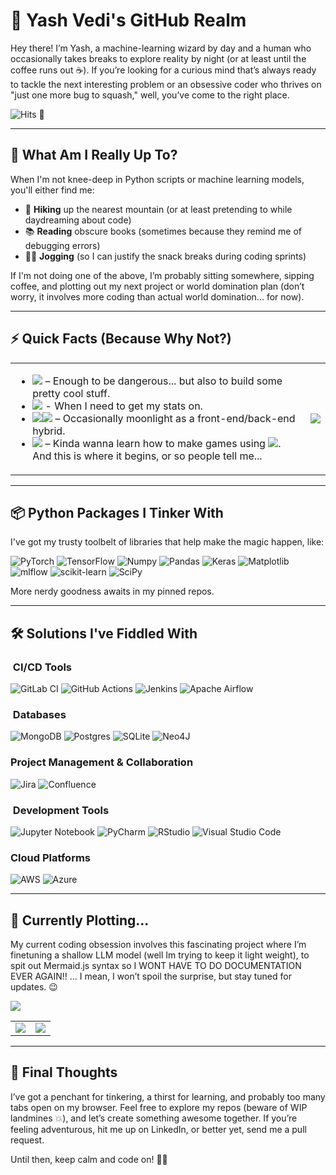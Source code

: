 # 👾 Yash Vedi's GitHub Realm

Hey there! I’m Yash, a machine-learning wizard by day and a human who occasionally takes breaks to explore reality by night (or at least until the coffee runs out ☕). If you’re looking for a curious mind that’s always ready to tackle the next interesting problem or an obsessive coder who thrives on "just one more bug to squash," well, you’ve come to the right place.

![Hits](https://hits.seeyoufarm.com/api/count/incr/badge.svg?url=https%3A%2F%2Fgithub.com%2FVediYD%2Fhit-counter&count_bg=%236DAC3D&title_bg=%23555555&icon=ghost.svg&icon_color=%23FFFFFF) 👀

---

## 🔬 What Am I Really Up To?

When I'm not knee-deep in Python scripts or machine learning models, you'll either find me:

- 🌲 **Hiking** up the nearest mountain (or at least pretending to while daydreaming about code)
- 📚 **Reading** obscure books (sometimes because they remind me of debugging errors)
- 🏃‍♂️ **Jogging** (so I can justify the snack breaks during coding sprints)

If I'm not doing one of the above, I’m probably sitting somewhere, sipping coffee, and plotting out my next project or world domination plan (don’t worry, it involves more coding than actual world domination... for now).

---

## ⚡ Quick Facts (Because Why Not?)
|   |   |
|---|---|
|<ul><li><img src="https://img.shields.io/badge/python-3670A0?style=flat&logo=python&logoColor=ffdd54"> – Enough to be dangerous... but also to build some pretty cool stuff.</li><li><img src="https://img.shields.io/badge/r-%23276DC3.svg?style=flat&logo=r&logoColor=white"> - When I need to get my stats on.</li><li><img src="https://img.shields.io/badge/javascript-%23323330.svg?style=flat&logo=javascript&logoColor=%23F7DF1E"><img src="https://img.shields.io/badge/node.js-6DA55F?style=flat&logo=node.js&logoColor=white"> – Occasionally moonlight as a front-end/back-end hybrid.</li><li><img src="https://img.shields.io/badge/c++-%2300599C.svg?style=flat&logo=c%2B%2B&logoColor=white"> – Kinda wanna learn how to make games using <img src="https://img.shields.io/badge/unrealengine-%23313131.svg?style=flat&logo=unrealengine&logoColor=white">. And this is where it begins, or so people tell me...</li></ul>|![](https://github-readme-stats.vercel.app/api/top-langs/?username=VediYD&theme=dark)|

---

## 📦 Python Packages I Tinker With

I've got my trusty toolbelt of libraries that help make the magic happen, like:

![PyTorch](https://img.shields.io/badge/-PyTorch-EE4C2C?style=flat&logo=pytorch&logoColor=white)
![TensorFlow](https://img.shields.io/badge/-TensorFlow-FF6F00?style=flat&logo=tensorflow&logoColor=white)
![Numpy](https://img.shields.io/badge/-Numpy-013243?style=flat&logo=numpy&logoColor=white)
![Pandas](https://img.shields.io/badge/-Pandas-150458?style=flat&logo=pandas&logoColor=white)
![Keras](https://img.shields.io/badge/Keras-%23D00000.svg?style=flat&logo=Keras&logoColor=white)
![Matplotlib](https://img.shields.io/badge/Matplotlib-%23ffffff.svg?style=flat&logo=Matplotlib&logoColor=black)
![mlflow](https://img.shields.io/badge/mlflow-%23d9ead3.svg?style=flat&logo=numpy&logoColor=blue)
![scikit-learn](https://img.shields.io/badge/scikit--learn-%23F7931E.svg?style=flat&logo=scikit-learn&logoColor=white)
![SciPy](https://img.shields.io/badge/SciPy-%230C55A5.svg?style=flat&logo=scipy&logoColor=%white)

More nerdy goodness awaits in my pinned repos.

---

## 🛠️ Solutions I've Fiddled With
### ️ CI/CD Tools

![GitLab CI](https://img.shields.io/badge/gitlab%20ci-%23181717.svg?style=flat&logo=gitlab&logoColor=white)
![GitHub Actions](https://img.shields.io/badge/github%20actions-%232671E5.svg?style=flat&logo=githubactions&logoColor=white)
![Jenkins](https://img.shields.io/badge/jenkins-%232C5263.svg?style=flat&logo=jenkins&logoColor=white)
![Apache Airflow](https://img.shields.io/badge/Apache%20Airflow-017CEE?style=flat&logo=Apache%20Airflow&logoColor=white)

### ️ Databases

![MongoDB](https://img.shields.io/badge/MongoDB-%234ea94b.svg?style=flat&logo=mongodb&logoColor=white)
![Postgres](https://img.shields.io/badge/postgres-%23316192.svg?style=flat&logo=postgresql&logoColor=white)
![SQLite](https://img.shields.io/badge/sqlite-%2307405e.svg?style=flat&logo=sqlite&logoColor=white)
![Neo4J](https://img.shields.io/badge/Neo4j-008CC1?style=flat&logo=neo4j&logoColor=white)

###  Project Management & Collaboration

![Jira](https://img.shields.io/badge/jira-%230A0FFF.svg?style=flat&logo=jira&logoColor=white)
![Confluence](https://img.shields.io/badge/confluence-%23172BF4.svg?style=flat&logo=confluence&logoColor=white)

### ️ Development Tools

![Jupyter Notebook](https://img.shields.io/badge/jupyter-%23FA0F00.svg?style=flat&logo=jupyter&logoColor=white)
![PyCharm](https://img.shields.io/badge/pycharm-143?style=flat&logo=pycharm&logoColor=black&color=black&labelColor=green)
![RStudio](https://img.shields.io/badge/RStudio-4285F4?style=flat&logo=rstudio&logoColor=white)
![Visual Studio Code](https://img.shields.io/badge/Visual%20Studio%20Code-0078d7.svg?style=flat&logo=visual-studio-code&logoColor=white)

###  Cloud Platforms

![AWS](https://img.shields.io/badge/AWS-%23FF9900.svg?style=flat&logo=amazon-aws&logoColor=white)
![Azure](https://img.shields.io/badge/azure-%230072C6.svg?style=flat&logo=microsoftazure&logoColor=white)

---

## 🔭 Currently Plotting...

My current coding obsession involves this fascinating project where I’m finetuning a shallow LLM model (well Im trying to keep it light weight), to spit out Mermaid.js syntax so I WONT HAVE TO DO DOCUMENTATION EVER AGAIN!! ... I mean, I won’t spoil the surprise, but stay tuned for updates. 😉

![](https://github-readme-activity-graph.vercel.app/graph?username=VediYD&theme=tokyo-night)

|   |   |
|---|---|
|![](https://github-readme-streak-stats.herokuapp.com/?user=VediYD&theme={theme_name}&theme=tokyonight)|![](https://github-profile-summary-cards.vercel.app/api/cards/profile-details?username=VediYD&theme=tokyonight)|

---

## 🎯 Final Thoughts

I’ve got a penchant for tinkering, a thirst for learning, and probably too many tabs open on my browser. Feel free to explore my repos (beware of WIP landmines 💥), and let’s create something awesome together. If you’re feeling adventurous, hit me up on LinkedIn, or better yet, send me a pull request.

Until then, keep calm and code on! 🚀👾

